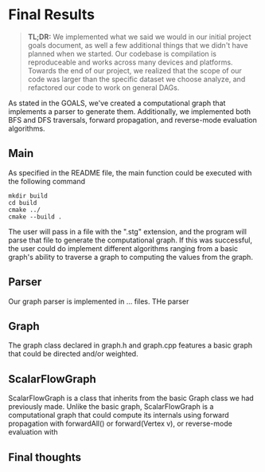 # Final Results

> **TL;DR:** We implemented what we said we would in our initial project goals document, as well a few additional things that we didn't have planned when we started. Our codebase is compilation is reproduceable and works across many devices and platforms. Towards the end of our project, we realized that the scope of our code was larger than the specific dataset we choose analyze, and refactored our code to work on general DAGs.

As stated in the GOALS, we've created a computational graph that implements a parser to generate them. Additionally, we implemented both BFS and DFS traversals, forward propagation, and reverse-mode evaluation algorithms. 

## Main
As specified in the README file, the main function could be executed with the following command
```
mkdir build
cd build
cmake ../
cmake --build .
```
The user will pass in a file with the ".stg" extension, and the program will parse that file to generate the computational graph. If this was successful, the user could do implement different algorithms ranging from a basic graph's ability to traverse a graph to computing the values from the graph.

## Parser
Our graph parser is implemented in ... files. THe parser

## Graph
The graph class declared in graph.h and graph.cpp features a basic graph that could be directed and/or weighted. 

## ScalarFlowGraph
ScalarFlowGraph is a class that inherits from the basic Graph class we had previously made. Unlike the basic graph, ScalarFlowGraph is a computational graph that could compute its internals using forward propagation with forwardAll() or forward(Vertex v), or reverse-mode evaluation with 

## Final thoughts
